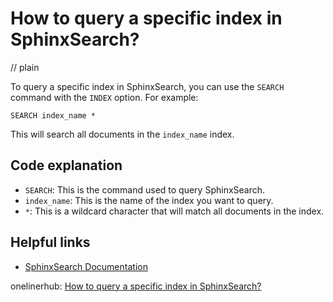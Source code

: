 # How to query a specific index in SphinxSearch?
// plain

To query a specific index in SphinxSearch, you can use the `SEARCH` command with the `INDEX` option. For example:
```
SEARCH index_name *
```
This will search all documents in the `index_name` index.

## Code explanation


- `SEARCH`: This is the command used to query SphinxSearch.
- `index_name`: This is the name of the index you want to query.
- `*`: This is a wildcard character that will match all documents in the index.

## Helpful links

- [SphinxSearch Documentation](http://sphinxsearch.com/docs/current.html)

onelinerhub: [How to query a specific index in SphinxSearch?](https://onelinerhub.com/sphinx-search/how-to-query-a-specific-index-in-sphinxsearch)